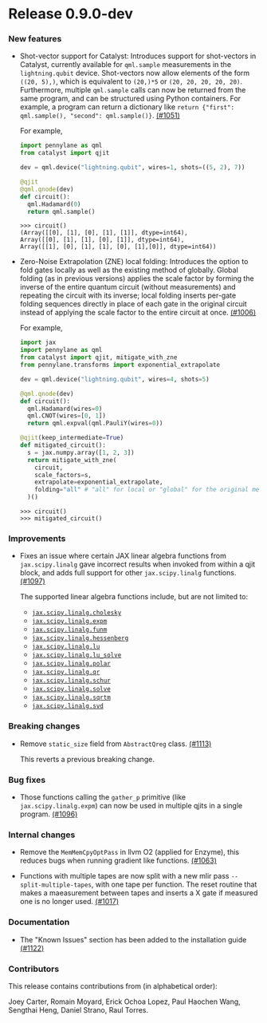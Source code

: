 # Release 0.9.0-dev

<h3>New features</h3>

* Shot-vector support for Catalyst: Introduces support for shot-vectors in Catalyst, currently available for `qml.sample` measurements in the `lightning.qubit` device. Shot-vectors now allow elements of the form `((20, 5),)`, which is equivalent to `(20,)*5` or `(20, 20, 20, 20, 20)`. Furthermore, multiple `qml.sample` calls can now be returned from the same program, and can be structured using Python containers. For example, a program can return a dictionary like `return {"first": qml.sample(), "second": qml.sample()}`.
  [(#1051)](https://github.com/PennyLaneAI/catalyst/pull/1051)

  For example,

  ```python 
  import pennylane as qml
  from catalyst import qjit
  
  dev = qml.device("lightning.qubit", wires=1, shots=((5, 2), 7))

  @qjit
  @qml.qnode(dev)
  def circuit():
    qml.Hadamard(0)
    return qml.sample()
  ```

  ```pycon
  >>> circuit()
  (Array([[0], [1], [0], [1], [1]], dtype=int64),
  Array([[0], [1], [1], [0], [1]], dtype=int64),
  Array([[1], [0], [1], [1], [0], [1],[0]], dtype=int64))
  ```

* Zero-Noise Extrapolation (ZNE) local folding: Introduces the option to fold gates locally as well as the existing method of globally. Global folding (as in previous versions) applies the scale factor by forming the inverse of the entire quantum circuit (without measurements) and repeating the circuit with its inverse; local folding inserts per-gate folding sequences directly in place of each gate in the original circuit instead of applying the scale factor to the entire circuit at once. [(#1006)](https://github.com/PennyLaneAI/catalyst/pull/1006)

  For example,

  ```python
  import jax
  import pennylane as qml
  from catalyst import qjit, mitigate_with_zne
  from pennylane.transforms import exponential_extrapolate

  dev = qml.device("lightning.qubit", wires=4, shots=5)

  @qml.qnode(dev)
  def circuit():
    qml.Hadamard(wires=0)
    qml.CNOT(wires=[0, 1])
    return qml.expval(qml.PauliY(wires=0))

  @qjit(keep_intermediate=True)
  def mitigated_circuit():
    s = jax.numpy.array([1, 2, 3])
    return mitigate_with_zne(
      circuit,
      scale_factors=s,
      extrapolate=exponential_extrapolate,
      folding="all" # "all" for local or "global" for the original method (default being "global")
    )()
  ```

  ```pycon
  >>> circuit()
  >>> mitigated_circuit()
  ```

<h3>Improvements</h3>

* Fixes an issue where certain JAX linear algebra functions from `jax.scipy.linalg` gave incorrect
  results when invoked from within a qjit block, and adds full support for other `jax.scipy.linalg`
  functions.
  [(#1097)](https://github.com/PennyLaneAI/catalyst/pull/1097)

  The supported linear algebra functions include, but are not limited to:

  - [`jax.scipy.linalg.cholesky`](https://jax.readthedocs.io/en/latest/_autosummary/jax.scipy.linalg.cholesky.html)
  - [`jax.scipy.linalg.expm`](https://jax.readthedocs.io/en/latest/_autosummary/jax.scipy.linalg.expm.html)
  - [`jax.scipy.linalg.funm`](https://jax.readthedocs.io/en/latest/_autosummary/jax.scipy.linalg.funm.html)
  - [`jax.scipy.linalg.hessenberg`](https://jax.readthedocs.io/en/latest/_autosummary/jax.scipy.linalg.hessenberg.html)
  - [`jax.scipy.linalg.lu`](https://jax.readthedocs.io/en/latest/_autosummary/jax.scipy.linalg.lu.html)
  - [`jax.scipy.linalg.lu_solve`](https://jax.readthedocs.io/en/latest/_autosummary/jax.scipy.linalg.lu_solve.html)
  - [`jax.scipy.linalg.polar`](https://jax.readthedocs.io/en/latest/_autosummary/jax.scipy.linalg.polar.html)
  - [`jax.scipy.linalg.qr`](https://jax.readthedocs.io/en/latest/_autosummary/jax.scipy.linalg.qr.html)
  - [`jax.scipy.linalg.schur`](https://jax.readthedocs.io/en/latest/_autosummary/jax.scipy.linalg.schur.html)
  - [`jax.scipy.linalg.solve`](https://jax.readthedocs.io/en/latest/_autosummary/jax.scipy.linalg.solve.html)
  - [`jax.scipy.linalg.sqrtm`](https://jax.readthedocs.io/en/latest/_autosummary/jax.scipy.linalg.sqrtm.html)
  - [`jax.scipy.linalg.svd`](https://jax.readthedocs.io/en/latest/_autosummary/jax.scipy.linalg.svd.html)

<h3>Breaking changes</h3>

* Remove `static_size` field from `AbstractQreg` class.
  [(#1113)](https://github.com/PennyLaneAI/catalyst/pull/1113)

  This reverts a previous breaking change.

<h3>Bug fixes</h3>

* Those functions calling the `gather_p` primitive (like `jax.scipy.linalg.expm`)
  can now be used in multiple qjits in a single program.
  [(#1096)](https://github.com/PennyLaneAI/catalyst/pull/1096)

<h3>Internal changes</h3>

* Remove the `MemMemCpyOptPass` in llvm O2 (applied for Enzyme), this reduces bugs when 
  running gradient like functions.
  [(#1063)](https://github.com/PennyLaneAI/catalyst/pull/1063)

* Functions with multiple tapes are now split with a new mlir pass `--split-multiple-tapes`, with one tape per function. 
  The reset routine that makes a maeasurement between tapes and inserts a X gate if measured one is no longer used.
  [(#1017)](https://github.com/PennyLaneAI/catalyst/pull/1017)

<h3>Documentation</h3>

* The "Known Issues" section has been added to the installation guide
  [(#1122)](https://github.com/PennyLaneAI/catalyst/pull/1122)

<h3>Contributors</h3>

This release contains contributions from (in alphabetical order):

Joey Carter,
Romain Moyard,
Erick Ochoa Lopez,
Paul Haochen Wang,
Sengthai Heng,
Daniel Strano,
Raul Torres.
